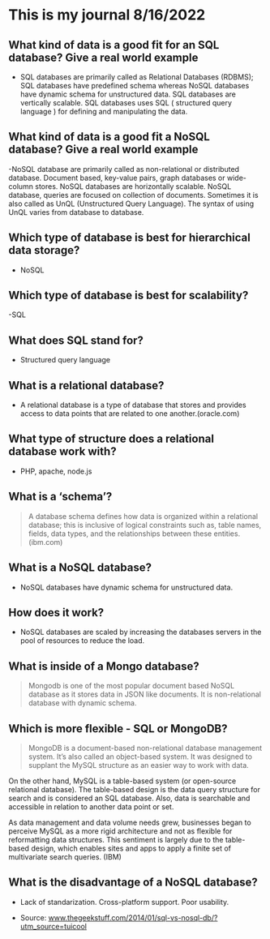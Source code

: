 # This is my journal 8/16/2022

## What kind of data is a good fit for an SQL database? Give a real world example

- SQL databases are primarily called as Relational Databases (RDBMS); SQL databases have predefined schema whereas NoSQL databases have dynamic schema for unstructured data. SQL databases are vertically scalable. SQL databases uses SQL ( structured query language ) for defining and manipulating the data.

## What kind of data is a good fit a NoSQL database? Give a real world example

-NoSQL database are primarily called as non-relational or distributed database. Document based, key-value pairs, graph databases or wide-column stores. NoSQL databases are horizontally scalable. NoSQL database, queries are focused on collection of documents. Sometimes it is also called as UnQL (Unstructured Query Language). The syntax of using UnQL varies from database to database.

## Which type of database is best for hierarchical data storage?

- NoSQL

## Which type of database is best for scalability?

-SQL

## What does SQL stand for?

- Structured query language

## What is a relational database?

- A relational database is a type of database that stores and provides access to data points that are related to one another.(oracle.com)

## What type of structure does a relational database work with?

- PHP, apache, node.js

## What is a ‘schema’? 

> A database schema defines how data is organized within a relational database; this is inclusive of logical constraints such as, table names, fields, data types, and the relationships between these entities. (ibm.com)

## What is a NoSQL database?

- NoSQL databases have dynamic schema for unstructured data.

## How does it work?

- NoSQL databases are scaled by increasing the databases servers in the pool of resources to reduce the load.

## What is inside of a Mongo database?

> Mongodb is one of the most popular document based NoSQL database as it stores data in JSON like documents. It is non-relational database with dynamic schema.

## Which is more flexible - SQL or MongoDB?

> MongoDB is a document-based non-relational database management system. It’s also called an object-based system. It was designed to supplant the MySQL structure as an easier way to work with data. 

On the other hand, MySQL is a table-based system (or open-source relational database). The table-based design is the data query structure for search and is considered an SQL database. Also, data is searchable and accessible in relation to another data point or set.

As data management and data volume needs grew, businesses began to perceive MySQL as a more rigid architecture and not as flexible for reformatting data structures. This sentiment is largely due to the table-based design, which enables sites and apps to apply a finite set of multivariate search queries. (IBM)

## What is the disadvantage of a NoSQL database?

- Lack of standarization. Cross-platform support. Poor usability.

- Source: www.thegeekstuff.com/2014/01/sql-vs-nosql-db/?utm_source=tuicool
